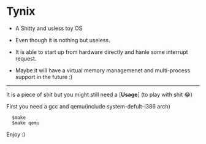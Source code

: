 # Tynix

- A Shitty and usless toy OS

- Even though it is nothing but useless. 

- It is able to start up from hardware directly and hanle some interrupt request.

- Maybe it will have a virtual memory managemenet and multi-process support in the future :)

------
It is a piece of shit but you might still need a [**Usage**] (to play with shit 😂)

First you need a gcc and qemu(include system-defult-i386 arch)
```shell
  $make
  $make qemu
```
Enjoy :)
